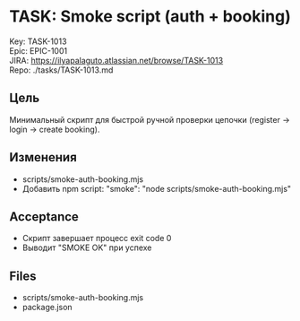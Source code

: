 # TASK: Smoke script (auth + booking)
Key: TASK-1013  
Epic: EPIC-1001  
JIRA: https://ilyapalaguto.atlassian.net/browse/TASK-1013  
Repo: ./tasks/TASK-1013.md

## Цель
Минимальный скрипт для быстрой ручной проверки цепочки (register → login → create booking).

## Изменения
- scripts/smoke-auth-booking.mjs
- Добавить npm script: "smoke": "node scripts/smoke-auth-booking.mjs"

## Acceptance
- Скрипт завершает процесс exit code 0
- Выводит "SMOKE OK" при успехе

## Files
- scripts/smoke-auth-booking.mjs
- package.json
